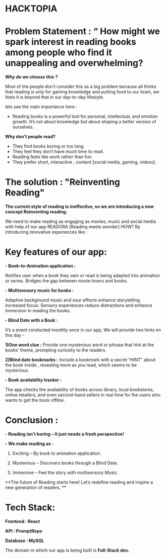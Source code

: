 #  HACKTOPIA

                                                    
# Problem Statement : “ How might we spark interest in reading books among people who find it unappealing and overwhelming?

***Why do we choose this ?***

Most of the people don’t consider this as a big problem because all thinks that reading is only for gaining knowledge and putting food to our brain, we feels  it is beyond that in our day-to-day lifestyle.

lets see the main importance here :

-	Reading books is a powerful tool for personal, intellectual, and emotion growth. It’s not about knowledge but about shaping a better version of ourselves.

**Why don’t people read?**

-	They find books boring or too long.
-	They feel they don’t have much time to read.
-	Reading feels like work rather than fun.
-	They prefer short, interactive , content [social media, gaming, videos].


 # The solution : "Reinventing Reading" 

 **The current style of reading is ineffective, so we are introducing  a new concept Reinventing reading.** 
 
We need to make reading as engaging as movies, music and social media with help of our app READORA [Reading meets wonder]
HOW? By introducing innovative experiences like :

# Key features of our app:

**-	Book-to-Animation application :** 

Notifies user when a book they own or read is being adapted into animation or series. Bridges the gap between movie lovers and books.

**-	Multisensory music for books :**

Adaptive background music and sour effects enhance storytelling. 
Increased focus: Sensory experiences reduce distractions and enhance immersion in reading the books.


**-	Blind Date with a Book :**

It’s a event conducted monthly once in our app, We will provide two hints on this day -

**1)One word clue :** Provide one mysterious word or phrase that hint at the books’ theme, prompting curiosity to the readers.

**2)Blind date bookmarks :** Include a bookmark with a secret “HINT” about the book inside , revealing more as you read, which seems to be mysterious.

**- Book availability tracker :**
  
The app checks the availability of books across library, local bookstores, online retailers, and even second-hand sellers in real time for the users who wants to get the book offline.  

# Conclusion :

**-	Reading isn’t boring – It just needs a fresh perspective!**

**-	We make reading as :**

1)	Exciting – By book to animation application.
   
2)	Mysterious – Discovers books through a Blind Date.
	
3)	Immersive – Feel the story with multisensory Music.

**The future of Reading starts here! Let’s redefine reading and inspire a new generation of readers.  **


# Tech Stack:

**Frontend : React**

**API : PromptRepo**

**Database : MySQL**

The domain in which our app is being built is  **Full-Stack dev.**

